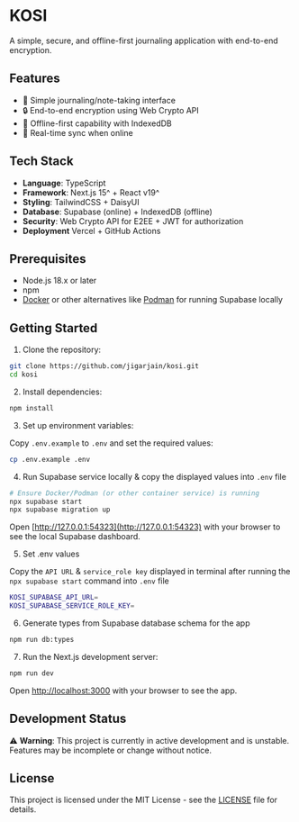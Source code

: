 # KOSI

A simple, secure, and offline-first journaling application with end-to-end encryption.

## Features

- 📝 Simple journaling/note-taking interface
- 🔒 End-to-end encryption using Web Crypto API
- 📱 Offline-first capability with IndexedDB
- 🔄 Real-time sync when online

## Tech Stack

- **Language**: TypeScript
- **Framework**: Next.js 15^ + React v19^
- **Styling**: TailwindCSS + DaisyUI
- **Database**: Supabase (online) + IndexedDB (offline)
- **Security**: Web Crypto API for E2EE + JWT for authorization
- **Deployment** Vercel + GitHub Actions

## Prerequisites

- Node.js 18.x or later
- npm
- [Docker](https://docs.docker.com/get-docker/) or other alternatives like [Podman](https://podman.io/getting-started/installation) for running Supabase locally

## Getting Started

1. Clone the repository:

```bash
git clone https://github.com/jigarjain/kosi.git
cd kosi
```

2. Install dependencies:

```bash
npm install
```

3. Set up environment variables:

Copy `.env.example` to `.env` and set the required values:

```bash
cp .env.example .env
```

4. Run Supabase service locally & copy the displayed values into `.env` file

```bash
# Ensure Docker/Podman (or other container service) is running
npx supabase start
npx supabase migration up
```

Open [http://127.0.0.1:54323](http://127.0.0.1:54323) with your browser to see the local Supabase dashboard.

5. Set .env values

Copy the `API URL` & `service_role key` displayed in terminal after running the `npx supabase start` command into `.env` file

```bash
KOSI_SUPABASE_API_URL=
KOSI_SUPABASE_SERVICE_ROLE_KEY=
```

6. Generate types from Supabase database schema for the app

```bash
npm run db:types
```

7. Run the Next.js development server:

```bash
npm run dev
```

Open [http://localhost:3000](http://localhost:3000) with your browser to see the app.

## Development Status

⚠️ **Warning**: This project is currently in active development and is unstable. Features may be incomplete or change without notice.

## License

This project is licensed under the MIT License - see the [LICENSE](LICENSE) file for details.
